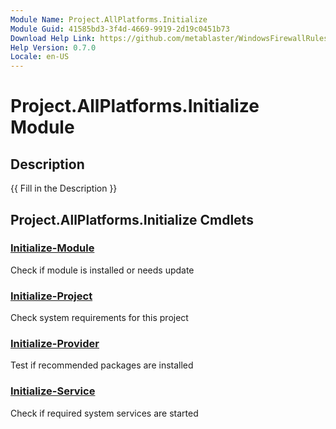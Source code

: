 ```yaml
---
Module Name: Project.AllPlatforms.Initialize
Module Guid: 41585bd3-3f4d-4669-9919-2d19c0451b73
Download Help Link: https://github.com/metablaster/WindowsFirewallRuleset/tree/develop/Config/HelpContent/0.7.0
Help Version: 0.7.0
Locale: en-US
---
```


# Project.AllPlatforms.Initialize Module

## Description

{{ Fill in the Description }}

## Project.AllPlatforms.Initialize Cmdlets

### [Initialize-Module](Initialize-Module.md)

Check if module is installed or needs update

### [Initialize-Project](Initialize-Project.md)

Check system requirements for this project

### [Initialize-Provider](Initialize-Provider.md)

Test if recommended packages are installed

### [Initialize-Service](Initialize-Service.md)

Check if required system services are started
